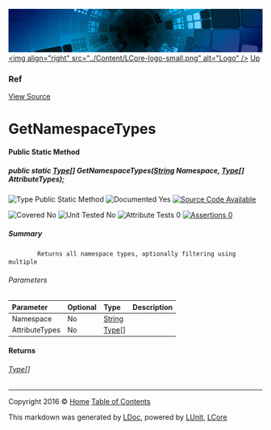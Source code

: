 ![](../Content/LCore-banner-small.png "")
[&lt;img align=&quot;right&quot; src=&quot;../Content/LCore-logo-small.png&quot; alt=&quot;Logo&quot; /&gt;](../../README.md)
[Up](Ref.md)

### Ref
[View Source](../Extensions/Methods/L.cs)

# GetNamespaceTypes

#### Public Static Method

##### public static <a href="https://msdn.microsoft.com/en-us/library/system.type.aspx" alt="">Type</a>[] GetNamespaceTypes(<a href="https://msdn.microsoft.com/en-us/library/system.string.aspx" alt="">String</a> Namespace, <a href="https://msdn.microsoft.com/en-us/library/system.type.aspx" alt="">Type</a>[] AttributeTypes);

![Type Public Static Method](http://b.repl.ca/v1/Type-Public%20Static%20Method-blue.png "")     ![Documented Yes](http://b.repl.ca/v1/Documented-Yes-brightgreen.png "") [![Source Code Available](http://b.repl.ca/v1/Source%20Code-Available-brightgreen.png "")](../Extensions/Methods/L.cs#L)

![Covered No](http://b.repl.ca/v1/Covered-No-red.png "") ![Unit Tested No](http://b.repl.ca/v1/Unit%20Tested-No-lightgrey.png "") ![Attribute Tests 0](http://b.repl.ca/v1/Attribute%20Tests-0-lightgrey.png "") [![Assertions 0](http://b.repl.ca/v1/Assertions-0-lightgrey.png "")](../Extensions/Methods/L.cs)

##### Summary

            Returns all namespace types, optionally filtering using multiple 

###### Parameters

Parameter | Optional | Type | Description
:---  | :---  | :---  | :--- 
Namespace | No | [String](https://msdn.microsoft.com/en-us/library/system.string.aspx) | 
AttributeTypes | No | [Type](https://msdn.microsoft.com/en-us/library/system.type.aspx)[] | 


#### Returns

###### [Type](https://msdn.microsoft.com/en-us/library/system.type.aspx)[]



---

Copyright 2016 &copy; [Home](../../README.md) [Table of Contents](../../TableOfContents.md)

This markdown was generated by [LDoc](https://github.com/CodeSingularity/LDoc), powered by [LUnit](https://github.com/CodeSingularity/LUnit), [LCore](https://github.com/CodeSingularity/LCore)
